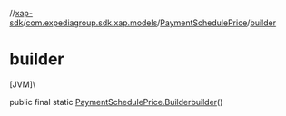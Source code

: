 //[xap-sdk](../../../index.md)/[com.expediagroup.sdk.xap.models](../index.md)/[PaymentSchedulePrice](index.md)/[builder](builder.md)

# builder

[JVM]\

public final static [PaymentSchedulePrice.Builder](-builder/index.md)[builder](builder.md)()
